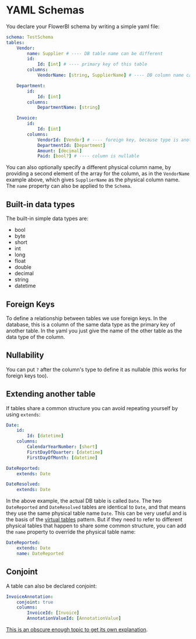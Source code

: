 # YAML Schemas

You declare your FlowerBI schema by writing a simple yaml file:

```yaml
schema: TestSchema
tables:
    Vendor:
        name: Supplier # ---- DB table name can be different
        id:
            Id: [int] # ---- primary key of this table
        columns:
            VendorName: [string, SupplierName] # ---- DB column name can be different

    Department:
        id:
            Id: [int]
        columns:
            DepartmentName: [string]

    Invoice:
        id:
            Id: [int]
        columns:
            VendorId: [Vendor] # ---- foreign key, because type is another table
            DepartmentId: [Department]
            Amount: [decimal]
            Paid: [bool?] # ---- column is nullable
```

You can also optionally specify a different physical column name, by providing a second element of the array for the column, as in the `VendorName` example above, which gives `SupplierName` as the physical column name. The `name` property can also be applied to the `Schema`.

## Built-in data types

The built-in simple data types are:

-   bool
-   byte
-   short
-   int
-   long
-   float
-   double
-   decimal
-   string
-   datetime

## Foreign Keys

To define a relationship between tables we use foreign keys. In the database, this is a column of the same data type as the primary key of another table. In the yaml you just give the name of the other table as the data type of the column.

## Nullability

You can put `?` after the column's type to define it as nullable (this works for foreign keys too).

## Extending another table

If tables share a common structure you can avoid repeating yourself by using `extends`:

```yaml
Date:
    id:
        Id: [datetime]
    columns:
        CalendarYearNumber: [short]
        FirstDayOfQuarter: [datetime]
        FirstDayOfMonth: [datetime]

DateReported:
    extends: Date

DateResolved:
    extends: Date
```

In the above example, the actual DB table is called `Date`. The two `DateReported` and `DateResolved` tables are identical to `Date`, and that means they use the same physical table name `Date`. This can be very useful and is the basis of the [virtual tables](./virtual-tables.md) pattern. But if they need to refer to different physical tables that happen to share some common structure, you can add the `name` property to override the physical table name:

```yaml
DateReported:
    extends: Date
    name: DateReported
```

## Conjoint

A table can also be declared conjoint:

```yaml
InvoiceAnnotation:
    conjoint: true
    columns:
        InvoiceId: [Invoice]
        AnnotationValueId: [AnnotationValue]
```

[This is an obscure enough topic to get its own explanation](./conjoint.md).
